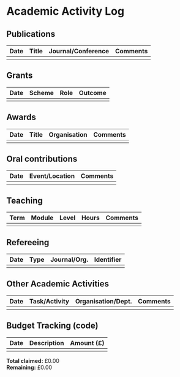<!--
Dr Jesús Rubio
jesus@rubiojimenez.com

Created: March 2025
Modified: July 2025
-->

# Academic Activity Log

## Publications

| Date | Title | Journal/Conference | Comments |
|------|-------|--------------------|----------|
|      |       |                    |          |

## Grants

| Date | Scheme | Role | Outcome |
|------|--------|------|---------|
|      |        |      |         |

## Awards

| Date | Title | Organisation | Comments  |
| ---- | ------| ------------ | --------- |
|      |       |              |           |

## Oral contributions

| Date | Event/Location | Comments |
| ---- | -------------- | -------- |
|      |                |          |

## Teaching

| Term | Module | Level | Hours | Comments |
|------|--------|-------|-------|----------|
|      |        |       |       |          |

## Refereeing

| Date | Type | Journal/Org. | Identifier |
|------|------|--------------|------------|
|      |      |              |            |

## Other Academic Activities

| Date | Task/Activity  | Organisation/Dept. | Comments |
| ---- | -------------- | ------------------ | -------- |
|      |                |                    |          |

## Budget Tracking (code)

| Date | Description | Amount (£) |
| ---- | ----------- | ---------- |
|      |             |            |

**Total claimed:** £0.00  
**Remaining:** £0.00
